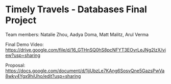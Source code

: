# Timely Travels - Databases Final Project
Team members: Natalie Zhou, Aadya Doma, Matt Malitz, Arul Verma

Final Demo Video: https://drive.google.com/file/d/16_GTHnSQ0hS8pcNFYT3EOvrLeJNg2IzX/view?usp=sharing

Proposal: https://docs.google.com/document/d/1jjUbzLe7KAng6SosvQne5GazsPwVa8wky4Ygx9hiUho/edit?usp=sharing
